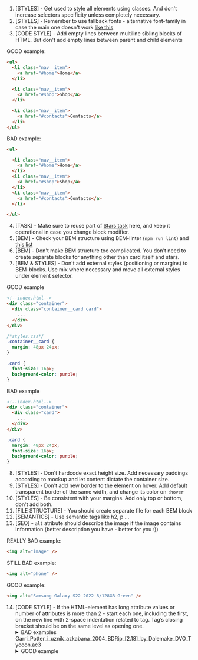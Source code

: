1. [STYLES] - Get used to style all elements using classes. And don't increase
selectors specificity unless completely necessary.
2. [STYLES] - Remember to use fallback fonts - alternative font-family in case
the main one doesn't work [like this](https://www.w3schools.com/cssref/pr_font_font-family.asp)
3. [CODE STYLE] - Add empty lines between multiline sibling blocks of HTML.
But don't add empty lines between parent and child elements

GOOD example:
```html
<ul>
  <li class="nav__item">
    <a href="#home">Home</a>
  </li>

  <li class="nav__item">
    <a href="#shop">Shop</a>
  </li>

  <li class="nav__item">
    <a href="#contacts">Contacts</a>
  </li>
</ul>
```
BAD example:
```html
<ul>

  <li class="nav__item">
    <a href="#home">Home</a>
  </li>
  <li class="nav__item">
    <a href="#shop">Shop</a>
  </li>
  <li class="nav__item">
    <a href="#contacts">Contacts</a>
  </li>

</ul>
```

4. [TASK] - Make sure to reuse part of [Stars task](https://github.com/mate-academy/layout_stars)
here, and keep it operational in case you change block modifier.
5. [BEM] - Check your BEM structure using BEM-linter (`npm run lint`) and
[this list](https://mate-academy.github.io/fe-program/css/typical-bem-mistakes-en)
6. [BEM] - Don't make BEM structure too complicated. You don't need to create
separate blocks for anything other than card itself and stars.
7. [BEM & STYLES] - Don't add external styles (positioning or margins) to
BEM-blocks. Use mix where necessary and move all external styles under element
selector.

GOOD example
```html
<!--index.html-->
<div class="container">
  <div class="container__card card">
    ...
  </div>
</div>
```
```css
/*styles.css*/
.container__card {
  margin: 48px 24px;
}

.card {
  font-size: 16px;
  background-color: purple;
}
```

BAD example
```html
<!--index.html-->
<div class="container">
  <div class="card">
    ...
  </div>
</div>
```
```css
.card {
  margin: 48px 24px;
  font-size: 16px;
  background-color: purple;
}
```

8. [STYLES] - Don't hardcode exact height size. Add necessary paddings according to mockup
and let content dictate the container size.
9. [STYLES] - Don't add new border to the element on hover. Add default
transparent border of the same width, and change its color on `:hover`
10. [STYLES] - Be consistent with your margins. Add only top or bottom, don't
add both.
11. [FILE STRUCTURE] - You should create separate file for each BEM block
12. [SEMANTICS] - Use semantic tags like h2, p ...
13. [SEO] - `alt` atribute should describe the image if the image contains information (better description you have - better for you :))

REALLY BAD example:
```html
<img alt="image" />
```
STILL BAD example:
```html
<img alt="phone" />
```
GOOD example:
```html
<img alt="Samsung Galaxy S22 2022 8/128GB Green" />
```

14. [CODE STYLE] - If the HTML-element has long attribute values or number of
attributes is more than 2 - start each one, including the first, on the new
line with 2-space indentation related to tag. Tag’s closing bracket should be
on the same level as opening one.
        <details>
          <summary>BAD examples</summary>
            ![html-attributes-bad-example-1](https://mate-academy.github.io/fe-program/css/checklists/html-attributes/example-bad-1.png)
            ![html-attributes-bad-example-2](https://mate-academy.github.io/fe-program/css/checklists/html-attributes/example-bad-2.png)
            ![html-attributes-bad-example-3](https://mate-academy.github.io/fe-program/css/checklists/html-attributes/example-bad-3.png)
            ![html-attributes-bad-example-4](https://mate-academy.github.io/fe-program/css/checklists/html-attributes/example-bad-4.png)
        </details>Garri_Potter_i_uznik_azkabana_2004_BDRip_[2.18]_by_Dalemake_DVO_Tycoon.ac3
        <details>
          <summary>GOOD example</summary>
            ![html-attributes-good-example-1](https://mate-academy.github.io/fe-program/css/checklists/html-attributes/example-good-1.png)
        </details>
